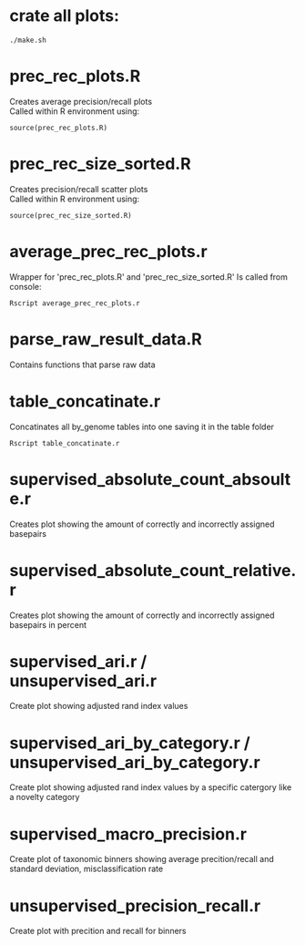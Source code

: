 # crate all plots:
```
./make.sh
```

# prec_rec_plots.R
Creates average precision/recall plots  
Called within R environment using:
```
source(prec_rec_plots.R)
```

# prec_rec_size_sorted.R
Creates precision/recall scatter plots  
Called within R environment using:
```
source(prec_rec_size_sorted.R)
```

# average_prec_rec_plots.r
Wrapper for 'prec_rec_plots.R' and 'prec_rec_size_sorted.R'
Is called from console:
```
Rscript average_prec_rec_plots.r
```

# parse_raw_result_data.R
Contains functions that parse raw data

# table_concatinate.r
Concatinates all by_genome tables into one saving it in the table folder
```
Rscript table_concatinate.r
```

# supervised_absolute_count_absoulte.r
Creates plot showing the amount of correctly and incorrectly assigned basepairs

# supervised_absolute_count_relative.r
Creates plot showing the amount of correctly and incorrectly assigned basepairs in percent

# supervised_ari.r / unsupervised_ari.r
Create plot showing adjusted rand index values

# supervised_ari_by_category.r / unsupervised_ari_by_category.r
Create plot showing adjusted rand index values by a specific catergory like a novelty category

# supervised_macro_precision.r
Create plot of taxonomic binners showing average precition/recall and standard deviation, misclassification rate

# unsupervised_precision_recall.r
Create plot with precition and recall for binners

